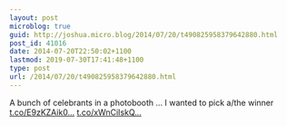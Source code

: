 ```yaml
---
layout: post
microblog: true
guid: http://joshua.micro.blog/2014/07/20/t490825958379642880.html
post_id: 41016
date: 2014-07-20T22:50:02+1100
lastmod: 2019-07-30T17:41:48+1100
type: post
url: /2014/07/20/t490825958379642880.html
---
```

A bunch of celebrants in a photobooth ... I wanted to pick a/the winner [t.co/E9zKZAik0...](http://t.co/E9zKZAik0z) [t.co/xWnCiIskQ...](http://t.co/xWnCiIskQX)
